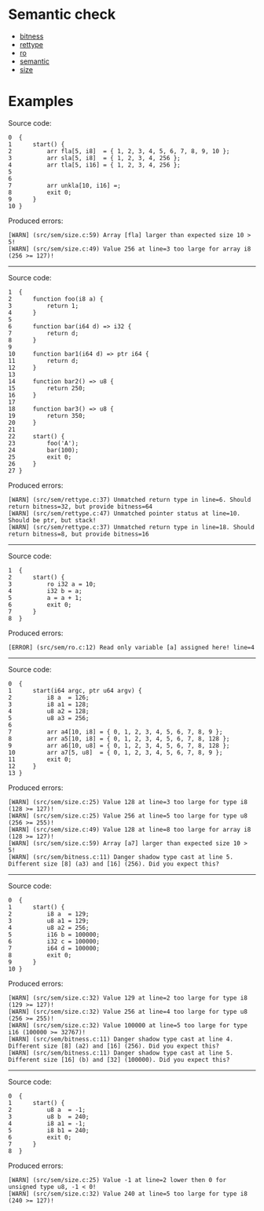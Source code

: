 # Semantic check
- [bitness](https://github.com/j1sk1ss/CordellCompiler.PETPRJ/blob/x86_64/src/sem/bitness.c)
- [rettype](https://github.com/j1sk1ss/CordellCompiler.PETPRJ/blob/x86_64/src/sem/rettype.c)
- [ro](https://github.com/j1sk1ss/CordellCompiler.PETPRJ/blob/x86_64/src/sem/ro.c)
- [semantic](https://github.com/j1sk1ss/CordellCompiler.PETPRJ/blob/x86_64/src/sem/semantic.c)
- [size](https://github.com/j1sk1ss/CordellCompiler.PETPRJ/blob/x86_64/src/sem/size.c)

# Examples

Source code:
```CPL
0  {
1      start() {
2          arr fla[5, i8]  = { 1, 2, 3, 4, 5, 6, 7, 8, 9, 10 };
3          arr sla[5, i8]  = { 1, 2, 3, 4, 256 };
4          arr tla[5, i16] = { 1, 2, 3, 4, 256 };
5          
6          
7          arr unkla[10, i16] =;
8          exit 0;
9      }
10 }
```

Produced errors:
```
[WARN] (src/sem/size.c:59) Array [fla] larger than expected size 10 > 5!
[WARN] (src/sem/size.c:49) Value 256 at line=3 too large for array i8 (256 >= 127)!
```

------------------------------

Source code:
```CPL
1  {
2      function foo(i8 a) {
3          return 1;
4      }
5  
6      function bar(i64 d) => i32 {
7          return d;
8      }
9  
10     function bar1(i64 d) => ptr i64 {
11         return d;
12     }
13 
14     function bar2() => u8 {
15         return 250;
16     }
17 
18     function bar3() => u8 {
19         return 350;
20     }
21 
22     start() {
23         foo('A');
24         bar(100);
25         exit 0;
26     }
27 }
```

Produced errors:
```
[WARN] (src/sem/rettype.c:37) Unmatched return type in line=6. Should return bitness=32, but provide bitness=64
[WARN] (src/sem/rettype.c:47) Unmatched pointer status at line=10. Should be ptr, but stack!
[WARN] (src/sem/rettype.c:37) Unmatched return type in line=18. Should return bitness=8, but provide bitness=16
```

------------------------------

Source code:
```CPL
1  {
2      start() {
3          ro i32 a = 10;
4          i32 b = a;
5          a = a + 1;
6          exit 0;
7      }
8  }
```

Produced errors:
```
[ERROR] (src/sem/ro.c:12) Read only variable [a] assigned here! line=4
```

------------------------------

Source code:
```CPL
0  {
1      start(i64 argc, ptr u64 argv) {
2          i8 a  = 126;
3          i8 a1 = 128;
4          u8 a2 = 128;
5          u8 a3 = 256;
6  
7          arr a4[10, i8] = { 0, 1, 2, 3, 4, 5, 6, 7, 8, 9 };
8          arr a5[10, i8] = { 0, 1, 2, 3, 4, 5, 6, 7, 8, 128 };
9          arr a6[10, u8] = { 0, 1, 2, 3, 4, 5, 6, 7, 8, 128 };
10         arr a7[5, u8]  = { 0, 1, 2, 3, 4, 5, 6, 7, 8, 9 };
11         exit 0;
12     }
13 }
```

Produced errors:
```
[WARN] (src/sem/size.c:25) Value 128 at line=3 too large for type i8 (128 >= 127)!
[WARN] (src/sem/size.c:25) Value 256 at line=5 too large for type u8 (256 >= 255)!
[WARN] (src/sem/size.c:49) Value 128 at line=8 too large for array i8 (128 >= 127)!
[WARN] (src/sem/size.c:59) Array [a7] larger than expected size 10 > 5!
[WARN] (src/sem/bitness.c:11) Danger shadow type cast at line 5. Different size [8] (a3) and [16] (256). Did you expect this?
```

------------------------------

Source code:
```CPL
0  {
1      start() {
2          i8 a  = 129;
3          u8 a1 = 129;
4          u8 a2 = 256;
5          i16 b = 100000;
6          i32 c = 100000;
7          i64 d = 100000;
8          exit 0;
9      }
10 }
```

Produced errors:
```
[WARN] (src/sem/size.c:32) Value 129 at line=2 too large for type i8 (129 >= 127)!
[WARN] (src/sem/size.c:32) Value 256 at line=4 too large for type u8 (256 >= 255)!
[WARN] (src/sem/size.c:32) Value 100000 at line=5 too large for type i16 (100000 >= 32767)!
[WARN] (src/sem/bitness.c:11) Danger shadow type cast at line 4. Different size [8] (a2) and [16] (256). Did you expect this?
[WARN] (src/sem/bitness.c:11) Danger shadow type cast at line 5. Different size [16] (b) and [32] (100000). Did you expect this?
```

------------------------------

Source code:
```CPL
0  {
1      start() {
2          u8 a  = -1;
3          u8 b  = 240;
4          i8 a1 = -1;
5          i8 b1 = 240;
6          exit 0;
7      }
8  }
```

Produced errors:
```
[WARN] (src/sem/size.c:25) Value -1 at line=2 lower then 0 for unsigned type u8, -1 < 0!
[WARN] (src/sem/size.c:32) Value 240 at line=5 too large for type i8 (240 >= 127)!
```
